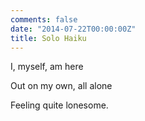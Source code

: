 ```yaml
---
comments: false
date: "2014-07-22T00:00:00Z"
title: Solo Haiku
---
```


I, myself, am here

Out on my own, all alone

Feeling quite lonesome.